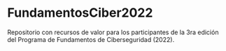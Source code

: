 # FundamentosCiber2022
Repositorio con recursos de valor para los participantes de la 3ra edición del Programa de Fundamentos de Ciberseguridad (2022).
